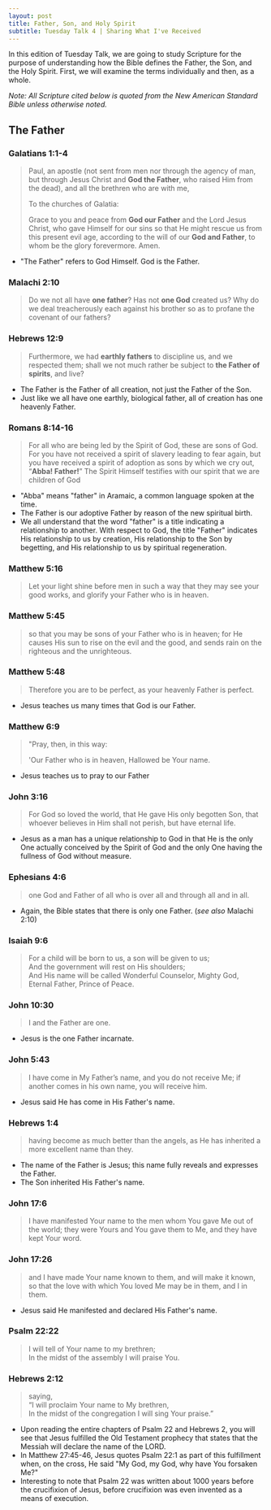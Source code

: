 ```yaml
---
layout: post
title: Father, Son, and Holy Spirit
subtitle: Tuesday Talk 4 | Sharing What I've Received
---
```

In this edition of Tuesday Talk, we are going to study Scripture for the purpose of understanding how the Bible defines the Father, the Son, and the Holy Spirit.  First, we will examine the terms individually and then, as a whole.

*Note:  All Scripture cited below is quoted from the New American Standard Bible unless otherwise noted.*

## The Father

### Galatians 1:1-4
> Paul, an apostle (not sent from men nor through the agency of man, but through Jesus Christ and **God the Father**, who raised Him from the dead), and all the brethren who are with me,
> 
> To the churches of Galatia:
> 
> Grace to you and peace from **God our Father** and the Lord Jesus Christ, who gave Himself for our sins so that He might rescue us from this present evil age, according to the will of our **God and Father**, to whom be the glory forevermore. Amen.

+ "The Father" refers to God Himself.  God is the Father.

### Malachi 2:10
> Do we not all have **one father**? Has not **one God** created us? Why do we deal treacherously each against his brother so as to profane the covenant of our fathers?

### Hebrews 12:9
> Furthermore, we had **earthly fathers** to discipline us, and we respected them; shall we not much rather be subject to **the Father of spirits**, and live?

+ The Father is the Father of all creation, not just the Father of the Son.
+ Just like we all have one earthly, biological father, all of creation has one heavenly Father.

### Romans 8:14-16
> For all who are being led by the Spirit of God, these are sons of God. For you have not received a spirit of slavery leading to fear again, but you have received a spirit of adoption as sons by which we cry out, “**Abba! Father!**” The Spirit Himself testifies with our spirit that we are children of God

+ "Abba" means "father" in Aramaic, a common language spoken at the time.
+ The Father is our adoptive Father by reason of the new spiritual birth.
+ We all understand that the word "father" is a title indicating a relationship to another.  With respect to God, the title "Father" indicates His relationship to us by creation, His relationship to the Son by begetting, and His relationship to us by spiritual regeneration.

### Matthew 5:16
> Let your light shine before men in such a way that they may see your good works, and glorify your Father who is in heaven.

### Matthew 5:45
> so that you may be sons of your Father who is in heaven; for He causes His sun to rise on the evil and the good, and sends rain on the righteous and the unrighteous.

### Matthew 5:48
> Therefore you are to be perfect, as your heavenly Father is perfect.

+ Jesus teaches us many times that God is our Father.

### Matthew 6:9
> "Pray, then, in this way:
> 
>   'Our Father who is in heaven,
>   Hallowed be Your name.

+ Jesus teaches us to pray to our Father

### John 3:16
> For God so loved the world, that He gave His only begotten Son, that  whoever believes in Him shall not perish, but have eternal life.

+ Jesus as a man has a unique relationship to God in that He is the only One actually conceived by the Spirit of God and the only One having the fullness of God without measure.

### Ephesians 4:6
> one God and Father of all who is over all and through all and in all.

+ Again, the Bible states that there is only one Father. (*see also* Malachi 2:10)

### Isaiah 9:6
> For a child will be born to us, a son will be given to us;  
> And the government will rest on His shoulders;  
> And His name will be called Wonderful Counselor, Mighty God,  
> Eternal Father, Prince of Peace.

### John 10:30
> I and the Father are one.

+ Jesus is the one Father incarnate.

### John 5:43
> I have come in My Father’s name, and you do not receive Me; if another comes in his own name, you will receive him.

+ Jesus said He has come in His Father's name.

### Hebrews 1:4
> having become as much better than the angels, as He has inherited a more excellent name than they.

+ The name of the Father is Jesus; this name fully reveals and expresses the Father.
+ The Son inherited His Father's name.

### John 17:6
> I have manifested Your name to the men whom You gave Me out of the world; they were Yours and You gave them to Me, and they have kept Your word.
 
### John 17:26
> and I have made Your name known to them, and will make it known, so that the love with which You loved Me may be in them, and I in them.

+ Jesus said He manifested and declared His Father's name.

### Psalm 22:22
> I will tell of Your name to my brethren;  
> In the midst of the assembly I will praise You.

### Hebrews 2:12
> saying,  
>   “I will proclaim Your name to My brethren,  
>   In the midst of the congregation I will sing Your praise.”

+ Upon reading the entire chapters of Psalm 22 and Hebrews 2, you will see that Jesus fulfilled the Old Testament prophecy that states that the Messiah will declare the name of the LORD.
+ In Matthew 27:45-46, Jesus quotes Psalm 22:1 as part of this fulfillment when, on the cross, He said "My God, my God, why have You forsaken Me?"
+ Interesting to note that Psalm 22 was written about 1000 years before the crucifixion of Jesus, before crucifixion was even invented as a means of execution.
